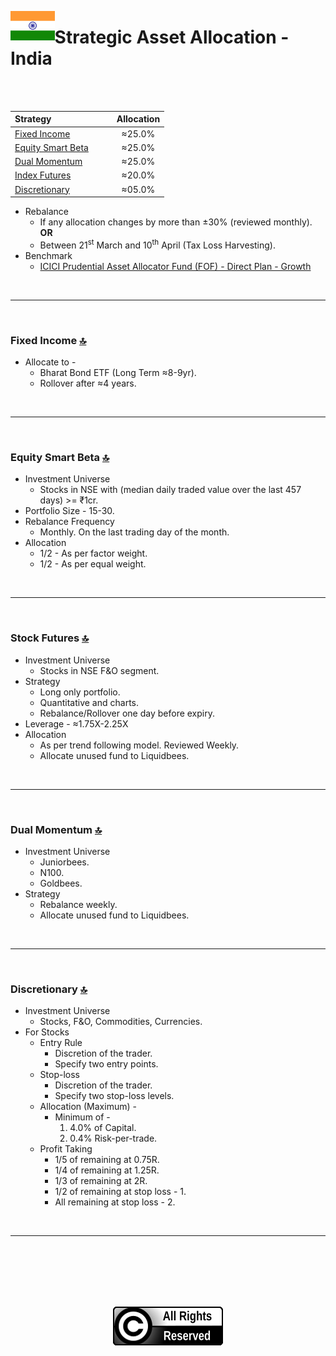<a name="top"> </a> <img align='left' alt='Logo' src='./files/flag_of_india.svg' width='14%'>
                      
# Strategic Asset Allocation - India

<br/>
<br/>

| **Strategy** &nbsp; &nbsp; &nbsp; &nbsp; &nbsp; &nbsp; &nbsp; &nbsp; &nbsp; &nbsp; &nbsp; &nbsp;                          |**Allocation**|
|:-------------------------------------------------------|:-----------:|
| <a href="#fi"> Fixed Income </a>                       |     ≈25.0%  |
| <a href="#sb"> Equity Smart Beta </a>                  |     ≈25.0%  |
| <a href="#dm"> Dual Momentum </a>                      |     ≈25.0%  |
| <a href="#if"> Index Futures </a>                      |     ≈20.0%  |
| <a href="#di"> Discretionary </a>                      |     ≈05.0%  |


- Rebalance 
    - If any allocation changes by more than ±30% (reviewed monthly). __OR__
    - Between 21<sup>st</sup> March and 10<sup>th</sup> April (Tax Loss Harvesting).
- Benchmark 
    - [ICICI Prudential Asset Allocator Fund (FOF) - Direct Plan - Growth](https://www.icicipruamc.com/mutual-fund/other-funds/icici-prudential-asset-allocator-fund)

<br/>

---

<br/>

### <a name="fi">Fixed Income</a> [🔝](#top)

- Allocate to -
    - Bharat Bond ETF (Long Term ≈8-9yr).
    - Rollover after ≈4 years.

<br/>

---

<br/>

### <a name="sb">Equity Smart Beta</a> [🔝](#top)

- Investment Universe
    - Stocks in NSE with (median daily traded value over the last 457 days) >= ₹1cr. 
- Portfolio Size - 15-30.
- Rebalance Frequency
    - Monthly. On the last trading day of the month.
- Allocation
    - 1/2 - As per factor weight.
    - 1/2 - As per equal weight.

<br/>

---

<br/>

### <a name="sf">Stock Futures</a> [🔝](#top)

- Investment Universe 
    - Stocks in NSE F&O segment.
- Strategy
    - Long only portfolio.
    - Quantitative and charts.
    - Rebalance/Rollover one day before expiry.
- Leverage - ≈1.75X-2.25X
- Allocation
    -  As per trend following model. Reviewed Weekly.
    -  Allocate unused fund to Liquidbees.
    
<br/>

---

<br/>

### <a name="dm">Dual Momentum</a> [🔝](#top)

- Investment Universe 
    - Juniorbees.
    - N100.
    - Goldbees.
- Strategy
    - Rebalance weekly.
    - Allocate unused fund to Liquidbees.
    
<br/>

---

<br/>

### <a name="di">Discretionary</a> [🔝](#top)

- Investment Universe 
    - Stocks, F&O, Commodities, Currencies.
- For Stocks
    - Entry Rule
        - Discretion of the trader.
        - Specify two entry points.
    - Stop-loss
        - Discretion of the trader.
        - Specify two stop-loss levels.
    - Allocation (Maximum) - 
        - Minimum of -
            1. 4.0% of Capital.
            1. 0.4% Risk-per-trade.
    - Profit Taking
        - 1/5 of remaining at 0.75R.
        - 1/4 of remaining at 1.25R.
        - 1/3 of remaining at 2R.
        - 1/2 of remaining at stop loss - 1.
        - All remaining at stop loss - 2.
<br/>

---

<br/>
<br/>
<br/>
<br/>
<br/>

<p align="center"><img src="./files/all_rights_reserved.svg"/></p>
